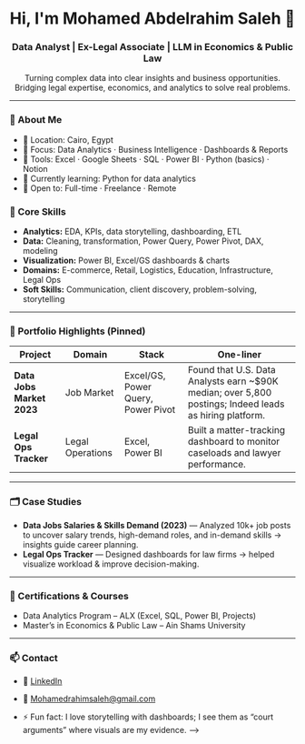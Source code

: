 <h1 align="center">Hi, I'm Mohamed Abdelrahim Saleh 👋</h1>
<h3 align="center">Data Analyst | Ex-Legal Associate | LLM in Economics & Public Law</h3>

<p align="center">
Turning complex data into clear insights and business opportunities.<br/>
Bridging legal expertise, economics, and analytics to solve real problems.
</p>

---

### 🚀 About Me
- 📍 Location: Cairo, Egypt  
- 🎯 Focus: Data Analytics · Business Intelligence · Dashboards & Reports  
- 🧰 Tools: Excel · Google Sheets · SQL · Power BI · Python (basics) · Notion  
- 🌱 Currently learning: Python for data analytics  
- 🤝 Open to: Full-time · Freelance · Remote  

### 🧠 Core Skills
- **Analytics:** EDA, KPIs, data storytelling, dashboarding, ETL  
- **Data:** Cleaning, transformation, Power Query, Power Pivot, DAX, modeling  
- **Visualization:** Power BI, Excel/GS dashboards & charts  
- **Domains:** E-commerce, Retail, Logistics, Education, Infrastructure, Legal Ops  
- **Soft Skills:** Communication, client discovery, problem-solving, storytelling  

---

### 📌 Portfolio Highlights (Pinned)

| Project | Domain | Stack | One-liner |
|---|---|---|---|
| **Data Jobs Market 2023** | Job Market | Excel/GS, Power Query, Power Pivot | Found that U.S. Data Analysts earn ~$90K median; over 5,800 postings; Indeed leads as hiring platform. |
| **Legal Ops Tracker** | Legal Operations | Excel, Power BI | Built a matter-tracking dashboard to monitor caseloads and lawyer performance. |
---

### 🗂️ Case Studies
- **Data Jobs Salaries & Skills Demand (2023)** — Analyzed 10k+ job posts to uncover salary trends, high-demand roles, and in-demand skills → insights guide career planning.  
- **Legal Ops Tracker** — Designed dashboards for law firms → helped visualize workload & improve decision-making.  

---

### 🏅 Certifications & Courses
- Data Analytics Program – ALX (Excel, SQL, Power BI, Projects)  
- Master’s in Economics & Public Law – Ain Shams University  

---

### 📫 Contact
- 💼 [LinkedIn](https://www.linkedin.com/in/mohamedabdelrahimsaleh)  
- 📧 [Mohamedrahimsaleh@gmail.com](mailto:Mohamedrahimsaleh@gmail.com)
  
- ⚡ Fun fact: I love storytelling with dashboards; I see them as “court arguments” where visuals are my evidence.
-->
